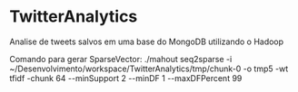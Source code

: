 TwitterAnalytics
================

Analise de tweets salvos em uma base do MongoDB utilizando o Hadoop

Comando para gerar SparseVector:  ./mahout seq2sparse -i ~/Desenvolvimento/workspace/TwitterAnalytics/tmp/chunk-0  -o tmp5  -wt tfidf -chunk 64 --minSupport 2 --minDF  1 --maxDFPercent 99
